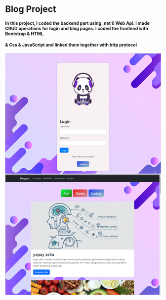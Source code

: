 # Blog Project

#### In this project, I coded the backend part using .net 6 Web Api. I made CRUD operations for login and blog pages. I coded the frontend with Bootstrap & HTML 
#### & Css & JavaScript and linked them together with http protocol

![images](images/image1.png)
![images](images/image2.png)

